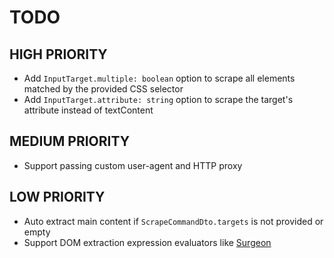 # TODO

## HIGH PRIORITY

- Add `InputTarget.multiple: boolean` option to scrape all elements matched by the provided CSS selector
- Add `InputTarget.attribute: string` option to scrape the target's attribute instead of textContent

## MEDIUM PRIORITY

- Support passing custom user-agent and HTTP proxy

## LOW PRIORITY

- Auto extract main content if `ScrapeCommandDto.targets` is not provided or empty
- Support DOM extraction expression evaluators like [Surgeon](https://github.com/gajus/surgeon)
